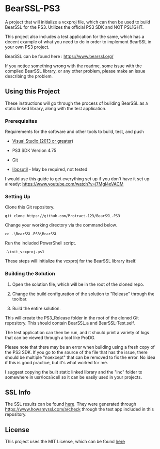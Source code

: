 # BearSSL-PS3

A project that will initialize a vcxproj file, which can then be used to build BearSSL for the PS3. Utilizes the official PS3 SDK and NOT PSL1GHT.

This project also includes a test application for the same, which has a decent example of what you need to do in order to implement BearSSL in your own PS3 project.

BearSSL can be found here : https://www.bearssl.org/

If you notice something wrong with the readme, some issue with the compiled BearSSL library, or any other problem, please make an issue describing the problem.

## Using this Project

These instructions will go through the process of building BearSSL as a static linked library, along with the test application.

### Prerequisites

Requirements for the software and other tools to build, test, and push 

- [Visual Studio (2013 or greater)](https://visualstudio.microsoft.com/downloads/)

- PS3 SDK Version 4.75

- [Git](https://git-scm.com/downloads)

- [libpsutil](https://github.com/skiff/libpsutil/releases/tag/1.0.5) - May be required, not tested

I would use this guide to get everything set up if you don't have it set up already: https://www.youtube.com/watch?v=j7Mgl4oVACM

### Setting Up

Clone this Git repository.

    git clone https://github.com/Protract-123/BearSSL-PS3

Change your working directory via the command below.

    cd .\BearSSL-PS3\BearSSL

Run the included PowerShell script.

    .\init_vcxproj.ps1

These steps will initialize the vcxproj for the BearSSL library itself.

### Building the Solution

1. Open the solution file, which will be in the root of the cloned repo.

2. Change the build configuration of the solution to "Release" through the toolbar.

3. Build the entire solution.

This will create the PS3_Release folder in the root of the cloned Git repository. This should contain BearSSL.a and BearSSL-Test.self.

The test application can then be run, and it should print a variety of logs that can be viewed through a tool like ProDG.

Please note that there may be an error when building using a fresh copy of the PS3 SDK. If you go to the source of the file that has the issue, there should be multiple "noexcept" that can be removed to fix the error. No idea if this is good practice, but it's what worked for me.

I suggest copying the built static linked library and the "inc" folder to somewhere in usr\local\cell so it can be easily used in your projects.

## SSL Info

The SSL results can be found [here](ssl_info.json). They were generated through https://www.howsmyssl.com/a/check through the test app included in this repository.

## License

This project uses the MIT License, which can be found [here](LICENSE)

